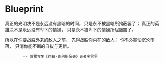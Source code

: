 # Blueprint

真正的光明决不是永远没有黑暗的时间，
只是永不被黑暗所掩蔽罢了；
真正的英雄决不是永远没有卑下的情操，
只是永不被卑下的情操所屈服罢了。

所以在你要战胜外来的敌人之前，
先得战胜你内在的敌人；
你不必害怕沉沦堕落，
只消你能不断的自拔与更新。

			-- 傅雷写在《约翰·克利斯朵夫》译者序言里